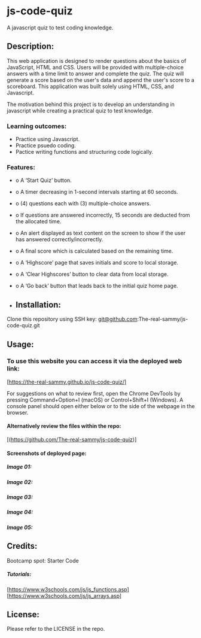 # js-code-quiz
A javascript quiz to test coding knowledge.

## Description:

This web application is designed to render questions about the basics of JavaScript, HTML and CSS. Users will be provided with multiple-choice answers with a time limit to answer and complete the quiz. The quiz will generate a score based on the user's data and append the user's score to a scoreboard. This application was built solely using HTML, CSS, and Javascript.

The motivation behind this project is to develop an understanding in javascript while creating a practical quiz to test knowledge.

### Learning outcomes:

- Practice using Javascript.
- Practice psuedo coding.
- Pactice writing functions and structuring code logically.

### Features: 
- o A ‘Start Quiz’ button.
- o A timer decreasing in 1-second intervals starting at 60 seconds.
- o (4) questions each with (3) multiple-choice answers.
- o If questions are answered incorrectly, 15 seconds are deducted from the allocated time.
- o An alert displayed as text content on the screen to show if the user has answered correctly/incorrectly.
- o A final score which is calculated based on the remaining time.
- o A ‘Highscore’ page that saves initials and score to local storage.
- o A ‘Clear Highscores’ button to clear data from local storage.
- o A ‘Go back’ button that leads back to the initial quiz home page.

- ## Installation:

Clone this repository using SSH key:
git@github.com:The-real-sammy/js-code-quiz.git

## Usage:

### To use this website you can access it via the deployed web link: 
[https://the-real-sammy.github.io/js-code-quiz/]

For suggestions on what to review first, open the Chrome DevTools by pressing Command+Option+I (macOS) or Control+Shift+I (Windows). A console panel should open either below or to the side of the webpage in the browser. 

#### Alternatively review the files within the repo:

[(https://github.com/The-real-sammy/js-code-quiz)]

#### Screenshots of deployed page:

##### Image 01:

##### Image 02:

##### Image 03:

##### Image 04:

##### Image 05:


## Credits:

Bootcamp spot: Starter Code

##### Tutorials:

[https://www.w3schools.com/js/js_functions.asp]
[https://www.w3schools.com/js/js_arrays.asp]


## License:
Please refer to the LICENSE in the repo.
